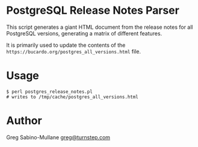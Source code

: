 # PostgreSQL Release Notes Parser

This script generates a giant HTML document from the release notes for all PostgreSQL versions, generating a matrix of different features.

It is primarily used to update the contents of the `https://bucardo.org/postgres_all_versions.html` file.

# Usage

```shell-session
$ perl postgres_release_notes.pl
# writes to /tmp/cache/postgres_all_versions.html
```

# Author

Greg Sabino-Mullane <greg@turnstep.com>

